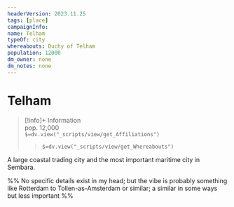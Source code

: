 ```yaml
---
headerVersion: 2023.11.25
tags: [place]
campaignInfo:
name: Telham
typeOf: city
whereabouts: Duchy of Telham
population: 12000
dm_owner: none
dm_notes: none
---
```

# Telham
>[!info]+ Information  
> pop. 12,000  
> `$=dv.view("_scripts/view/get_Affiliations")`  
>> `$=dv.view("_scripts/view/get_Whereabouts")`

A large coastal trading city and the most important maritime city in Sembara.

%% No specific details exist in my head; but the vibe is probably something like Rotterdam to Tollen-as-Amsterdam or similar; a similar in some ways but less important %%
